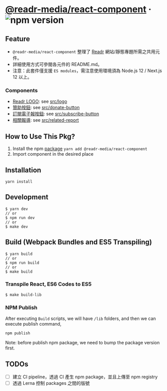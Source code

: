 # [@readr-media/react-component](https://www.npmjs.com/package/@readr-media/react-component) &middot; ![npm version](https://img.shields.io/npm/v/@readr-media/react-component.svg?style=flat)

## Feature

- `@readr-media/react-component` 整理了 [Readr](https://www.readr.tw/) 網站/靜態專題所需之共用元件。
- 詳細使用方式可參閱各元件的 README.md。
- 注意：此套件僅支援 `ES modules`，需注意使用環境須為 Node.js 12 / Next.js 12 以上。

### Components

- [Readr LOGO](./src/logo): see [src/logo](./src/logo)
- [贊助按鈕](./src/donate-button): see [src/donate-button](./src/donate-button)
- [訂閱電子報按鈕](./src/subscribe-button): see [src/subscribe-button](./src/subscribe-button)
- [相關報導](./src/related-report): see [src/related-report](./src/related-report)

## How to Use This Pkg?

1. Install the npm [package](https://www.npmjs.com/package/@readr-media/react-component)
   `yarn add @readr-media/react-component`
2. Import component in the desired place

## Installation

`yarn install`

## Development

```
$ yarn dev
// or
$ npm run dev
// or
$ make dev
```

## Build (Webpack Bundles and ES5 Transpiling)

```
$ yarn build
// or
$ npm run build
// or
$ make build
```

### Transpile React, ES6 Codes to ES5

```
$ make build-lib
```

### NPM Publish

After executing `Build` scripts, we will have `/lib` folders,
and then we can execute publish command,

```
npm publish
```

Note: before publish npm package, we need to bump the package version first.

## TODOs

- [ ] 建立 CI pipeline，透過 CI 產生 npm package，並且上傳至 npm registry
- [ ] 透過 Lerna 控制 packages 之間的版號

